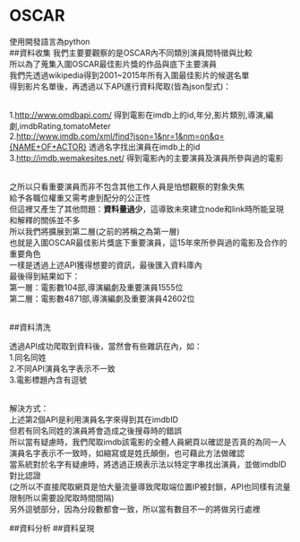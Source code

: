 # OSCAR
使用開發語言為python</br>
##資料收集
我們主要要觀察的是OSCAR內不同類別演員間特徵與比較</br>
所以為了蒐集入圍OSCAR最佳影片獎的作品與底下主要演員</br>
我們先透過wikipedia得到2001~2015年所有入圍最佳影片的候選名單</br>
得到影片名單後，再透過以下API進行資料爬取(皆為json型式)：</br></br>

1.http://www.omdbapi.com/ 得到電影在imdb上的id,年分,影片類別,導演,編劇,imdbRating,tomatoMeter</br>
2.http://www.imdb.com/xml/find?json=1&nr=1&nm=on&q={NAME+OF+ACTOR} 透過名字找出演員在imdb上的id</br>
3.http://imdb.wemakesites.net/ 得到電影內的主要演員及演員所參與過的電影</br></br>

之所以只看重要演員而非不包含其他工作人員是怕想觀察的對象失焦</br>
給予各職位權重又需考慮到配分的公正性</br>
但這裡又產生了其他問題：**資料量過少**，這導致未來建立node和link時所能呈現和解釋的關係並不多</br>
所以我們將擴展到第二層(之前的將稱之為第一層)</br>
也就是入圍OSCAR最佳影片獎底下重要演員，這15年來所參與過的電影及合作的重要角色</br>
一樣是透過上述API獲得想要的資訊，最後匯入資料庫內</br>
最後得到結果如下：</br>
第一層：電影數104部,導演編劇及重要演員1555位</br>
第二層：電影數4871部,導演編劇及重要演員42602位</br></br>

##資料清洗

透過API成功爬取到資料後，當然會有些雜訊在內，如：</br>
1.同名同姓</br>
2.不同API演員名字表示不一致</br>
3.電影標題內含有逗號</br></br>

解決方式：</br>
上述第2個API是利用演員名字來得到其在imdbID</br>
但若有同名同姓的演員將會造成之後搜尋時的錯誤</br>
所以當有疑慮時，我們爬取imdb該電影的全體人員網頁以確認是否真的為同一人</br>
演員名字表示不一致時，如縮寫或是姓氏顛倒，也可藉此方法做確認</br>
當系統對於名字有疑慮時，將透過正規表示法以特定字串找出演員，並做imdbID對比認證</br>
(之所以不直接爬取網頁是怕大量流量導致爬取端位置IP被封鎖，API也同樣有流量限制所以需要設爬取時間間隔)</br>
另外逗號部分，因為分段數都會一致，所以當有數目不一的將做另行處裡</br>

##資料分析
##資料呈現




